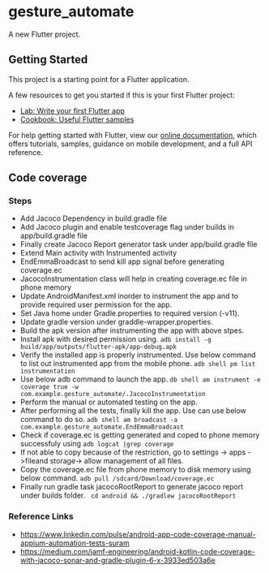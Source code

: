 # gesture_automate

A new Flutter project.

## Getting Started

This project is a starting point for a Flutter application.

A few resources to get you started if this is your first Flutter project:

- [Lab: Write your first Flutter app](https://flutter.dev/docs/get-started/codelab)
- [Cookbook: Useful Flutter samples](https://flutter.dev/docs/cookbook)

For help getting started with Flutter, view our
[online documentation](https://flutter.dev/docs), which offers tutorials,
samples, guidance on mobile development, and a full API reference.

## Code coverage

### Steps
- Add Jacoco Dependency in build.gradle file
- Add Jacoco plugin and enable testcoverage flag under builds in app/build.gradle file
- Finally create Jacoco Report generator task under app/build.gradle file
- Extend Main activity with Instrumented activity
- EndEmmaBroadcast to send kill app signal before generating coverage.ec
- JacocoInstrumentation class will help in creating coverage.ec file in phone memory
- Update AndroidManifest.xml inorder to instrument the app and to provide required user permission for the app.
- Set Java home under Gradle.properties to required version (-v11).
- Update gradle version under graddle-wrapper.properties.
- Build the apk version after instrumenting the app with above stpes.
- Install apk with desired permission using.
```adb install -g build/app/outputs/flutter-apk/app-debug.apk```
- Verify the installed app is properly instrumented. Use below command to list out instrumented app from the mobile phone.
```adb shell pm list instrumentation```
- Use below adb command to launch the app.
```db shell am instrument -e coverage true -w com.example.gesture_automate/.JacocoInstrumentation```
- Perform the manual or automated testing on the app.
- After performing all the tests, finally kill the app. Use can use below command to do so.
```adb shell am broadcast -a com.example.gesture_automate.EndEmmaBroadcast```
- Check if coverage.ec is getting generated and coped to phone memory successfuly using
```adb logcat |grep coverage```
- If not able to copy because of the restriction, go to settings -> apps ->fileand storage-> allow management of all files.
- Copy the coverage.ec file from phone memory to disk memory using below command.
```adb pull /sdcard/Download/coverage.ec ```
- Finally run gradle task jacocoRootReport to generate jacoco report under builds folder.
``` cd android && ./gradlew jacocoRootReport```


### Reference Links
- https://www.linkedin.com/pulse/android-app-code-coverage-manual-appium-automation-tests-suram
- https://medium.com/jamf-engineering/android-kotlin-code-coverage-with-jacoco-sonar-and-gradle-plugin-6-x-3933ed503a6e

